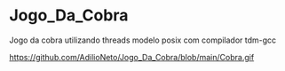 # Jogo_Da_Cobra
Jogo da cobra utilizando threads modelo posix com compilador tdm-gcc

https://github.com/AdilioNeto/Jogo_Da_Cobra/blob/main/Cobra.gif
